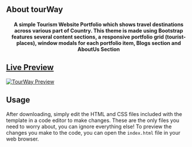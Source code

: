 ## About tourWay
<div align="center">
	<a href="https://Pranavsolanki01.github.io/tourWay.github.io/"></a>
	<h4>A simple Tourism Website Portfolio which shows travel destinations across various part of Country. This theme is made using Bootstrap features several content sections, a responsive portfolio grid (tourist-places), window modals for each portfolio item, Blogs section and AboutUs Section</h4>
</div>

## [Live Preview](https://Pranavsolanki01.github.io/tourWay.github.io/)
[![TourWay Preview](./img/wellpaper.jpeg)](https://Pranavsolanki01.github.io/tourWay.github.io/)

## Usage
After downloading, simply edit the HTML and CSS files included with the template in a code editor to make changes. These are the only files you need to worry about, you can ignore everything else! To preview the changes you make to the code, you can open the `index.html` file in your web browser.

